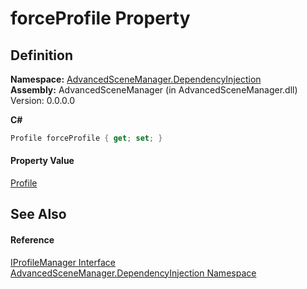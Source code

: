 # forceProfile Property




## Definition
**Namespace:** <a href="N_AdvancedSceneManager_DependencyInjection">AdvancedSceneManager.DependencyInjection</a>  
**Assembly:** AdvancedSceneManager (in AdvancedSceneManager.dll) Version: 0.0.0.0

**C#**
``` C#
Profile forceProfile { get; set; }
```



#### Property Value
<a href="T_AdvancedSceneManager_Models_Profile">Profile</a>

## See Also


#### Reference
<a href="T_AdvancedSceneManager_DependencyInjection_IProfileManager">IProfileManager Interface</a>  
<a href="N_AdvancedSceneManager_DependencyInjection">AdvancedSceneManager.DependencyInjection Namespace</a>  
